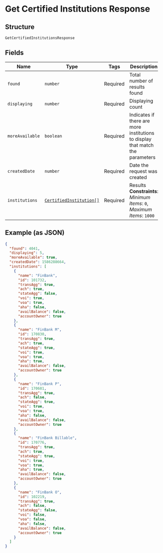 
# Get Certified Institutions Response

## Structure

`GetCertifiedInstitutionsResponse`

## Fields

| Name | Type | Tags | Description |
|  --- | --- | --- | --- |
| `found` | `number` | Required | Total number of results found |
| `displaying` | `number` | Required | Displaying count |
| `moreAvailable` | `boolean` | Required | Indicates if there are more institutions to display that match the parameters |
| `createdDate` | `number` | Required | Date the request was created |
| `institutions` | [`CertifiedInstitution[]`](../../doc/models/certified-institution.md) | Required | Results<br>**Constraints**: *Minimum Items*: `0`, *Maximum Items*: `1000` |

## Example (as JSON)

```json
{
  "found": 4041,
  "displaying": 5,
  "moreAvailable": true,
  "createdDate": 1586288664,
  "institutions": [
    {
      "name": "FinBank",
      "id": 101732,
      "transAgg": true,
      "ach": true,
      "stateAgg": false,
      "voi": true,
      "voa": true,
      "aha": false,
      "availBalance": false,
      "accountOwner": true
    },
    {
      "name": "FinBank M",
      "id": 170830,
      "transAgg": true,
      "ach": true,
      "stateAgg": true,
      "voi": true,
      "voa": true,
      "aha": true,
      "availBalance": false,
      "accountOwner": true
    },
    {
      "name": "FinBank P",
      "id": 170681,
      "transAgg": true,
      "ach": false,
      "stateAgg": true,
      "voi": true,
      "voa": true,
      "aha": false,
      "availBalance": false,
      "accountOwner": true
    },
    {
      "name": "FinBank Billable",
      "id": 170776,
      "transAgg": true,
      "ach": true,
      "stateAgg": true,
      "voi": true,
      "voa": true,
      "aha": true,
      "availBalance": false,
      "accountOwner": true
    },
    {
      "name": "FinBank O",
      "id": 102219,
      "transAgg": true,
      "ach": false,
      "stateAgg": false,
      "voi": false,
      "voa": false,
      "aha": false,
      "availBalance": false,
      "accountOwner": true
    }
  ]
}
```

